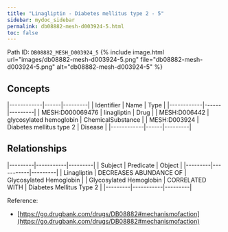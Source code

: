 ```yaml
---
title: "Linagliptin - Diabetes mellitus type 2 - 5"
sidebar: mydoc_sidebar
permalink: db08882-mesh-d003924-5.html
toc: false 
---
```



Path ID: `DB08882_MESH_D003924_5`
{% include image.html url="images/db08882-mesh-d003924-5.png" file="db08882-mesh-d003924-5.png" alt="db08882-mesh-d003924-5" %}

## Concepts

|------------|------|---------|
| Identifier | Name | Type    |
|------------|------|---------|
| MESH:D000069476 | linagliptin | Drug |
| MESH:D006442 | glycosylated hemoglobin | ChemicalSubstance |
| MESH:D003924 | Diabetes mellitus type 2 | Disease |
|------------|------|---------|

## Relationships

|---------|-----------|---------|
| Subject | Predicate | Object  |
|---------|-----------|---------|
| Linagliptin | DECREASES ABUNDANCE OF | Glycosylated Hemoglobin |
| Glycosylated Hemoglobin | CORRELATED WITH | Diabetes Mellitus Type 2 |
|---------|-----------|---------|

Reference: 
  - [https://go.drugbank.com/drugs/DB08882#mechanismofaction](https://go.drugbank.com/drugs/DB08882#mechanismofaction)
